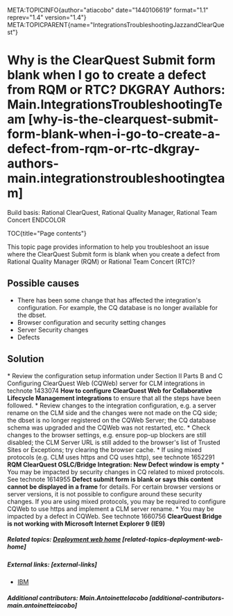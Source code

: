 META:TOPICINFO{author="atiacobo" date="1440106619" format="1.1"
reprev="1.4" version="1.4"}
META:TOPICPARENT{name="IntegrationsTroubleshootingJazzandClearQuest"}

# Why is the ClearQuest Submit form blank when I go to create a defect from RQM or RTC? DKGRAY Authors: Main.IntegrationsTroubleshootingTeam [why-is-the-clearquest-submit-form-blank-when-i-go-to-create-a-defect-from-rqm-or-rtc-dkgray-authors-main.integrationstroubleshootingteam]

Build basis: Rational ClearQuest, Rational Quality Manager, Rational
Team Concert ENDCOLOR

TOC{title="Page contents"}

This topic page provides information to help you troubleshoot an issue
where the ClearQuest Submit form is blank when you create a defect from
Rational Quality Manager (RQM) or Rational Team Concert (RTC)?

## Possible causes

-   There has been some change that has affected the integration's
    configuration. For example, the CQ database is no longer available
    for the dbset.
-   Browser configuration and security setting changes
-   Server Security changes
-   Defects

## Solution

\* Review the configuration setup information under Section II Parts B
and C Configuring ClearQuest Web (CQWeb) server for CLM integrations in
technote 1433074 **How to configure ClearQuest Web for Collaborative
Lifecycle Management integrations** to ensure that all the steps have
been followed. \* Review changes to the integration configuration, e.g.
a server rename on the CLM side and the changes were not made on the CQ
side; the dbset is no longer registered on the CQWeb Server; the CQ
database schema was upgraded and the CQWeb was not restarted, etc. \*
Check changes to the browser settings, e.g. ensure pop-up blockers are
still disabled; the CLM Server URL is still added to the browser's list
of Trusted Sites or Exceptions; try clearing the browser cache. \* If
using mixed protocols (e.g. CLM uses https and CQ uses http), see
technote 1652291 **RQM ClearQuest OSLC/Bridge Integration: New Defect
window is empty** \* You may be impacted by security changes in CQ
related to mixed protocols. See technote 1614955 **Defect submit form is
blank or says this content cannot be displayed in a frame** for details.
For certain browser versions or server versions, it is not possible to
configure around these security changes. If you are using mixed
protocols, you may be required to configure CQWeb to use https and
implement a CLM server rename. \* You may be impacted by a defect in
CQWeb. See technote 1660756 **ClearQuest Bridge is not working with
Microsoft Internet Explorer 9 (IE9)**

##### Related topics: [Deployment web home](DeploymentWebHome) [related-topics-deployment-web-home]

##### External links: [external-links]

-   [IBM](https://www.ibm.com)

##### Additional contributors: Main.AntoinetteIacobo [additional-contributors-main.antoinetteiacobo]
